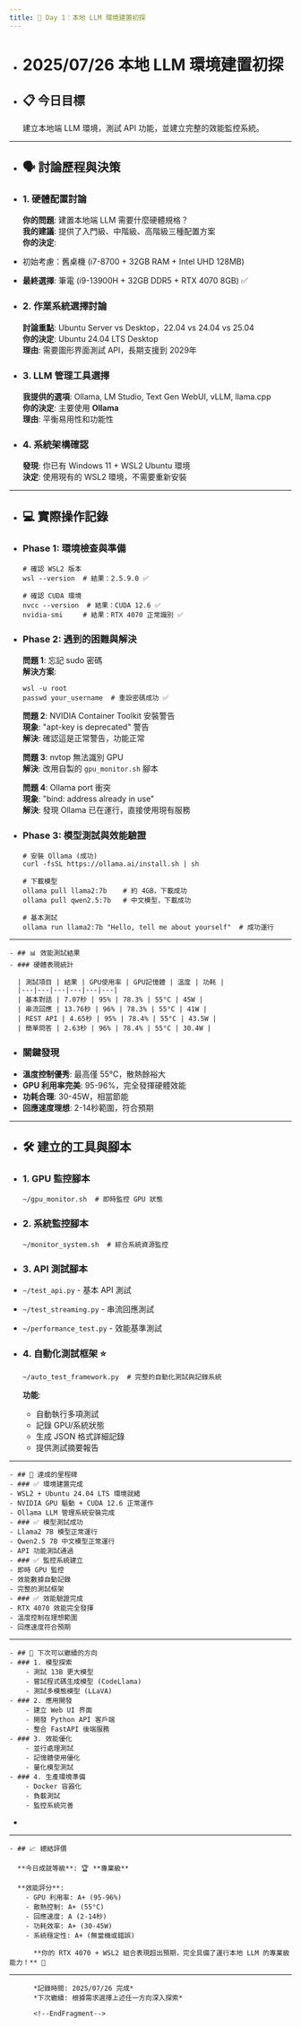 ```yaml
---
title: 📘 Day 1：本地 LLM 環境建置初探
---
```

- # 2025/07/26 本地 LLM 環境建置初探
- ## 📋 今日目標
  
  建立本地端 LLM 環境，測試 API 功能，並建立完整的效能監控系統。  
  
---
- ## 🗣️ 討論歷程與決策
- ### 1. 硬體配置討論
  
  **你的問題**: 建置本地端 LLM 需要什麼硬體規格？  
  **我的建議**: 提供了入門級、中階級、高階級三種配置方案  
  **你的決定**:  
- 初始考慮：舊桌機 (i7-8700 + 32GB RAM + Intel UHD 128MB)
- **最終選擇**: 筆電 (i9-13900H + 32GB DDR5 + RTX 4070 8GB) ✅
- ### 2. 作業系統選擇討論
  
  **討論重點**: Ubuntu Server vs Desktop，22.04 vs 24.04 vs 25.04  
  **你的決定**: Ubuntu 24.04 LTS Desktop  
  **理由**: 需要圖形界面測試 API，長期支援到 2029年  
- ### 3. LLM 管理工具選擇
  
  **我提供的選項**: Ollama, LM Studio, Text Gen WebUI, vLLM, llama.cpp  
  **你的決定**: 主要使用 **Ollama**  
  **理由**: 平衡易用性和功能性  
- ### 4. 系統架構確認
  
  **發現**: 你已有 Windows 11 + WSL2 Ubuntu 環境  
  **決定**: 使用現有的 WSL2 環境，不需要重新安裝  
  
---
- ## 💻 實際操作記錄
- ### Phase 1: 環境檢查與準備
  
  ```
  # 確認 WSL2 版本
  wsl --version  # 結果：2.5.9.0 ✅
  
  # 確認 CUDA 環境
  nvcc --version  # 結果：CUDA 12.6 ✅
  nvidia-smi     # 結果：RTX 4070 正常識別 ✅
  ```
- ### Phase 2: 遇到的困難與解決
  
  **問題 1**: 忘記 sudo 密碼  
  **解決方案**:  
  
  ```
  wsl -u root
  passwd your_username  # 重設密碼成功 ✅
  ```
  
  **問題 2**: NVIDIA Container Toolkit 安裝警告  
  **現象**: "apt-key is deprecated" 警告  
  **解決**: 確認這是正常警告，功能正常  
  
  **問題 3**: nvtop 無法識別 GPU  
  **解決**: 改用自製的 `gpu_monitor.sh` 腳本  
  
  **問題 4**: Ollama port 衝突  
  **現象**: "bind: address already in use"  
  **解決**: 發現 Ollama 已在運行，直接使用現有服務  
- ### Phase 3: 模型測試與效能驗證
  
  ```
  # 安裝 Ollama (成功)
  curl -fsSL https://ollama.ai/install.sh | sh
  
  # 下載模型
  ollama pull llama2:7b    # 約 4GB，下載成功
  ollama pull qwen2.5:7b   # 中文模型，下載成功
  
  # 基本測試
  ollama run llama2:7b "Hello, tell me about yourself"  # 成功運行
  ```
  
---
	- ## 📊 效能測試結果
	- ### 硬體表現統計
	    
	  | 測試項目 | 結果 | GPU使用率 | GPU記憶體 | 溫度 | 功耗 |
	  |---|---|---|---|---|---|
	  | 基本對話 | 7.07秒 | 95% | 78.3% | 55°C | 45W |
	  | 串流回應 | 13.76秒 | 96% | 78.3% | 55°C | 41W |
	  | REST API | 4.65秒 | 95% | 78.4% | 55°C | 43.5W |
	  | 簡單問答 | 2.63秒 | 96% | 78.4% | 55°C | 30.4W |
- ### 關鍵發現
- **溫度控制優秀**: 最高僅 55°C，散熱餘裕大
- **GPU 利用率完美**: 95-96%，完全發揮硬體效能
- **功耗合理**: 30-45W，相當節能
- **回應速度理想**: 2-14秒範圍，符合預期
  
---
- ## 🛠️ 建立的工具與腳本
- ### 1. GPU 監控腳本
  
  ```
  ~/gpu_monitor.sh  # 即時監控 GPU 狀態
  ```
- ### 2. 系統監控腳本
  
  ```
  ~/monitor_system.sh  # 綜合系統資源監控
  ```
- ### 3. API 測試腳本
- `~/test_api.py` - 基本 API 測試
- `~/test_streaming.py` - 串流回應測試
- `~/performance_test.py` - 效能基準測試
- ### 4. 自動化測試框架 ⭐
  
  ```
  ~/auto_test_framework.py  # 完整的自動化測試與記錄系統
  ```
  
  **功能**:  
	- 自動執行多項測試
	- 記錄 GPU/系統狀態
	- 生成 JSON 格式詳細記錄
	- 提供測試摘要報告
	    
---
	- ## 🎯 達成的里程碑
	- ### ✅ 環境建置完成
	- WSL2 + Ubuntu 24.04 LTS 環境就緒
	- NVIDIA GPU 驅動 + CUDA 12.6 正常運作
	- Ollama LLM 管理系統安裝完成
	- ### ✅ 模型測試成功
	- Llama2 7B 模型正常運行
	- Qwen2.5 7B 中文模型正常運行
	- API 功能測試通過
	- ### ✅ 監控系統建立
	- 即時 GPU 監控
	- 效能數據自動記錄
	- 完整的測試框架
	- ### ✅ 效能驗證完成
	- RTX 4070 效能完全發揮
	- 溫度控制在理想範圍
	- 回應速度符合預期
	    
---
	- ## 🔮 下次可以繼續的方向
	- ### 1. 模型探索
		- 測試 13B 更大模型
		- 嘗試程式碼生成模型 (CodeLlama)
		- 測試多模態模型 (LLaVA)
	- ### 2. 應用開發
		- 建立 Web UI 界面
		- 開發 Python API 客戶端
		- 整合 FastAPI 後端服務
	- ### 3. 效能優化
		- 並行處理測試
		- 記憶體使用優化
		- 量化模型測試
	- ### 4. 生產環境準備
		- Docker 容器化
		- 負載測試
		- 監控系統完善
-
---
	- ## 📈 總結評價
	    
	  **今日成就等級**: 🏆 **專業級**  
	    
	  **效能評分**:  
		- GPU 利用率: A+ (95-96%)
		- 散熱控制: A+ (55°C)
		- 回應速度: A (2-14秒)
		- 功耗效率: A+ (30-45W)
		- 系統穩定性: A+ (無當機或錯誤)
		    
		  **你的 RTX 4070 + WSL2 組合表現超出預期，完全具備了運行本地 LLM 的專業級能力！** 🚀  
		    
---
		    
		  *記錄時間: 2025/07/26 完成*  
		  *下次繼續: 根據需求選擇上述任一方向深入探索*  
		    
		  <!--EndFragment-->